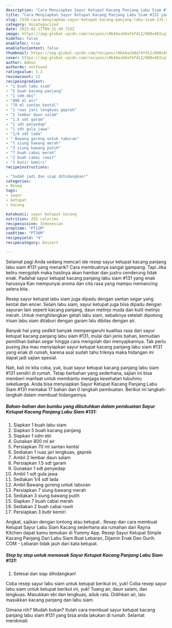 ```yaml
---
description: "Cara Menyiapkan Sayur Ketupat Kacang Panjang Labu Siam #131 yang Enak Banget, Buat Buka Puasa}"
title: "Cara Menyiapkan Sayur Ketupat Kacang Panjang Labu Siam #131 yang Enak Banget, Buat Buka Puasa}"
slug: 1530-cara-menyiapkan-sayur-ketupat-kacang-panjang-labu-siam-131-yang-enak-banget-buat-buka-puasa
category: Uncategorized
date: 2023-01-17T09:31:49.733Z
image: https://img-global.cpcdn.com/recipes/c0b44acb0a74fd12/680x482cq70/sayur-ketupat-kacang-panjang-labu-siam-131-foto-resep-utama.jpg
hideToc: false
enableToc: true
enableTocContent: false
thumbnail: https://img-global.cpcdn.com/recipes/c0b44acb0a74fd12/680x482cq70/sayur-ketupat-kacang-panjang-labu-siam-131-foto-resep-utama.jpg
cover: https://img-global.cpcdn.com/recipes/c0b44acb0a74fd12/680x482cq70/sayur-ketupat-kacang-panjang-labu-siam-131-foto-resep-utama.jpg
author: Admin
authorAv: notfound
ratingvalue: 3.2
reviewcount: 12
recipeingredient:
- "1 buah labu siam"
- "5 buah kacang panjang"
- "1 sdm ebi"
- "800 ml air"
- "70 ml santan kental"
- "1 ruas jari lengkuas geprek"
- "2 lembar daun salam"
- "1.5 sdt garam"
- "1 sdt penyedap"
- "1 sdt gula jawa"
- "1/4 sdt lada"
- " Bawang goreng untuk taburan"
- "7 siung bawang merah"
- "3 siung bawang putih"
- "7 buah cabai merah"
- "2 buah cabai rawit"
- "3 butir kemiri"
recipeinstructions:

- "Sudah jadi dan siap dihidangkan!"
categories:
- Resep
tags:
- sayur
- ketupat
- kacang

katakunci: sayur ketupat kacang 
nutrition: 255 calories
recipecuisine: Indonesian
preptime: "PT12M"
cooktime: "PT38M"
recipeyield: "4"
recipecategory: Dessert

---
```



Selamat pagi Anda sedang mencari ide resep sayur ketupat kacang panjang labu siam #131 yang menarik? Cara membuatnya sangat gampang. Tapi Jika keliru mengolah maka hasilnya akan hambar dan justru cenderung tidak enak. Padahal sayur ketupat kacang panjang labu siam #131 yang enak harusnya Kan mempunyai aroma dan cita rasa yang mampu memancing selera kita.


Resep sayur ketupat labu siam juga dipadu dengan santan segar yang kental dan encer. Selain labu siam, sayur ketupat juga bisa dipadu dengan sayuran lain seperti kacang panjang, daun melinjo muda dan kulit melinjo merah. Untuk menghilangkan getah labu siam, sebaiknya setelah dipotong irisan labu siam ditaburi dengan garam lalu dibilas dengan air.

Banyak hal yang sedikit banyak mempengaruhi kualitas rasa dari sayur ketupat kacang panjang labu siam #131, mulai dari jenis bahan, kemudian pemilihan bahan segar hingga cara mengolah dan menyajikannya. Tak perlu pusing jika mau menyiapkan sayur ketupat kacang panjang labu siam #131 yang enak di rumah, karena asal sudah tahu triknya maka hidangan ini dapat jadi sajian spesial.


Nah, kali ini kita coba, yuk, buat sayur ketupat kacang panjang labu siam #131 sendiri di rumah. Tetap berbahan yang sederhana, sajian ini bisa memberi manfaat untuk membantu menjaga kesehatan tubuhmu sekeluarga. Anda bisa menyiapkan Sayur Ketupat Kacang Panjang Labu Siam #131 memakai 17 bahan dan 0 langkah pembuatan. Berikut ini langkah-langkah dalam membuat hidangannya.

<!--inarticleads1-->

##### Bahan-bahan dan bumbu yang dibutuhkan dalam pembuatan Sayur Ketupat Kacang Panjang Labu Siam #131:

1. Siapkan 1 buah labu siam
1. Siapkan 5 buah kacang panjang
1. Siapkan 1 sdm ebi
1. Gunakan 800 ml air
1. Persiapkan 70 ml santan kental
1. Sediakan 1 ruas jari lengkuas, geprek
1. Ambil 2 lembar daun salam
1. Persiapkan 1.5 sdt garam
1. Gunakan 1 sdt penyedap
1. Ambil 1 sdt gula jawa
1. Sediakan 1/4 sdt lada
1. Ambil  Bawang goreng untuk taburan
1. Persiapkan 7 siung bawang merah
1. Sediakan 3 siung bawang putih
1. Siapkan 7 buah cabai merah
1. Sediakan 2 buah cabai rawit
1. Persiapkan 3 butir kemiri


Angkat, sajikan dengan lontong atau ketupat.. Resep dan cara membuat Ketupat Sayur Labu Siam Kacang sederhana ala rumahan dari Rayna Kitchen dapat kamu temukan di Yummy App. Resep Sayur Ketupat Simple Kacang Panjang Dan Labu Siam Buat Lebaran, Dijamin Enak Dan Gurih. COM - Lebaran tidak jauh dari kata ketupat. 

<!--inarticleads2-->

##### Step by step untuk memasak Sayur Ketupat Kacang Panjang Labu Siam #131:


1. Selesai dan siap dihidangkan!

Coba resep sayur labu siam untuk ketupat berikut ini, yuk! Coba resep sayur labu siam untuk ketupat berikut ini, yuk! Tuang air, daun salam, dan lengkuas. Masukkan ebi dan lengkuas, aduk rata. Didihkan air, lalu masukkan kacang panjang dan labu siam. 

Gimana nih? Mudah bukan? Itulah cara membuat sayur ketupat kacang panjang labu siam #131 yang bisa anda lakukan di rumah. Selamat menikmati
